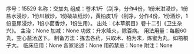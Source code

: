 序号：15529
名称：交加丸
组成：苍术1斤（刮净，分作4份，1份米泔浸炒，1份盐水浸炒，1份川椒炒，1份破故纸炒），黄柏皮1斤（刮净，分作4份，1份酒炒，1份童尿浸炒，1份小茴香炒，1份生用）。
出处：《本草纲目》卷十二引《卫生杂兴》。
主治：None
加减：None
功效：升水降火，除百病。
用法用量：每服60丸，空心盐汤送下。
制备方法：拣去各药，只取术、柏为末，炼蜜为丸，如梧桐子大。
临床应用：None
各家论述：None
用药禁忌：None
附注：None
